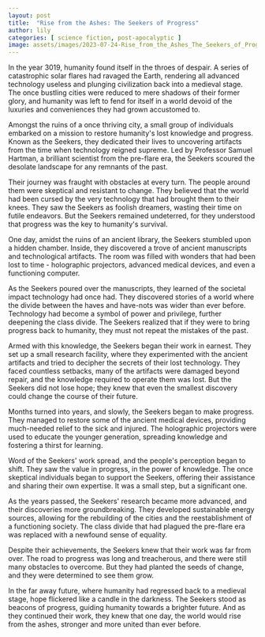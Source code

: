 ```yaml
---
layout: post
title:  "Rise from the Ashes: The Seekers of Progress"
author: lily
categories: [ science fiction, post-apocalyptic ]
image: assets/images/2023-07-24-Rise_from_the_Ashes_The_Seekers_of_Progress.png
---
```


In the year 3019, humanity found itself in the throes of despair. A series of catastrophic solar flares had ravaged the Earth, rendering all advanced technology useless and plunging civilization back into a medieval stage. The once bustling cities were reduced to mere shadows of their former glory, and humanity was left to fend for itself in a world devoid of the luxuries and conveniences they had grown accustomed to.

Amongst the ruins of a once thriving city, a small group of individuals embarked on a mission to restore humanity's lost knowledge and progress. Known as the Seekers, they dedicated their lives to uncovering artifacts from the time when technology reigned supreme. Led by Professor Samuel Hartman, a brilliant scientist from the pre-flare era, the Seekers scoured the desolate landscape for any remnants of the past.

Their journey was fraught with obstacles at every turn. The people around them were skeptical and resistant to change. They believed that the world had been cursed by the very technology that had brought them to their knees. They saw the Seekers as foolish dreamers, wasting their time on futile endeavors. But the Seekers remained undeterred, for they understood that progress was the key to humanity's survival.

One day, amidst the ruins of an ancient library, the Seekers stumbled upon a hidden chamber. Inside, they discovered a trove of ancient manuscripts and technological artifacts. The room was filled with wonders that had been lost to time - holographic projectors, advanced medical devices, and even a functioning computer.

As the Seekers poured over the manuscripts, they learned of the societal impact technology had once had. They discovered stories of a world where the divide between the haves and have-nots was wider than ever before. Technology had become a symbol of power and privilege, further deepening the class divide. The Seekers realized that if they were to bring progress back to humanity, they must not repeat the mistakes of the past.

Armed with this knowledge, the Seekers began their work in earnest. They set up a small research facility, where they experimented with the ancient artifacts and tried to decipher the secrets of their lost technology. They faced countless setbacks, many of the artifacts were damaged beyond repair, and the knowledge required to operate them was lost. But the Seekers did not lose hope; they knew that even the smallest discovery could change the course of their future.

Months turned into years, and slowly, the Seekers began to make progress. They managed to restore some of the ancient medical devices, providing much-needed relief to the sick and injured. The holographic projectors were used to educate the younger generation, spreading knowledge and fostering a thirst for learning.

Word of the Seekers' work spread, and the people's perception began to shift. They saw the value in progress, in the power of knowledge. The once skeptical individuals began to support the Seekers, offering their assistance and sharing their own expertise. It was a small step, but a significant one.

As the years passed, the Seekers' research became more advanced, and their discoveries more groundbreaking. They developed sustainable energy sources, allowing for the rebuilding of the cities and the reestablishment of a functioning society. The class divide that had plagued the pre-flare era was replaced with a newfound sense of equality.

Despite their achievements, the Seekers knew that their work was far from over. The road to progress was long and treacherous, and there were still many obstacles to overcome. But they had planted the seeds of change, and they were determined to see them grow.

In the far away future, where humanity had regressed back to a medieval stage, hope flickered like a candle in the darkness. The Seekers stood as beacons of progress, guiding humanity towards a brighter future. And as they continued their work, they knew that one day, the world would rise from the ashes, stronger and more united than ever before.
